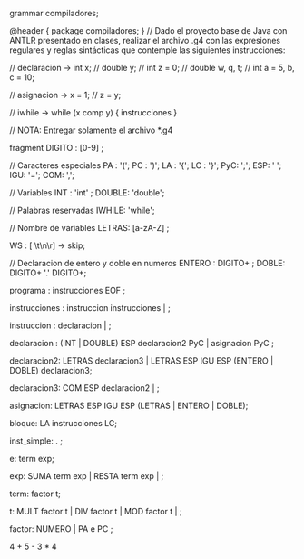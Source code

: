 grammar compiladores;

@header {
package compiladores;
}
// Dado el proyecto base de Java con ANTLR presentado en clases, realizar el archivo .g4 con las expresiones regulares y reglas sintácticas que contemple las siguientes instrucciones:

// declaracion -> int x;
//                double y;
//                int z = 0;
//                double w, q, t;
//                int a = 5, b, c = 10;

// asignacion -> x = 1;
//               z = y;

// iwhile -> while (x comp y) { instrucciones }

// NOTA: Entregar solamente el archivo *.g4

fragment DIGITO : [0-9] ;

// Caracteres especiales
PA : '(';
PC : ')';
LA : '{';
LC : '}';
PyC: ';';
ESP: ' ';
IGU: '=';
COM: ',';

// Variables
INT : 'int' ;
DOUBLE: 'double';

// Palabras reservadas
IWHILE: 'while';

// Nombre de variables
LETRAS: [a-zA-Z] ;

WS : [ \t\n\r] -> skip;

// Declaracion de entero y doble en numeros
ENTERO : DIGITO+ ;
DOBLE: DIGITO+ '.' DIGITO+;

programa : instrucciones EOF ;

instrucciones : instruccion instrucciones
              |
              ;

instruccion : declaracion
            | 
            ;

declaracion : (INT | DOUBLE) ESP declaracion2 PyC
            | asignacion PyC
            ;

declaracion2: LETRAS declaracion3
            | LETRAS ESP IGU ESP (ENTERO | DOBLE) declaracion3;

declaracion3: COM ESP declaracion2
            | ;

asignacion: LETRAS ESP IGU ESP (LETRAS | ENTERO | DOBLE);

bloque: LA instrucciones LC;

inst_simple: . ;

e: term exp;

exp: SUMA term exp
    | RESTA term exp
    |
    ;

term: factor t;

t: MULT factor t
 | DIV factor t
 | MOD factor t
 |
 ;

factor: NUMERO
      | PA e PC
      ;

4 + 5 - 3 * 4 


